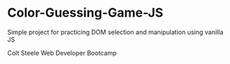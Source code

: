 # Color-Guessing-Game-JS

Simple project for practicing DOM selection and manipulation using vanilla JS

Colt Steele Web Developer Bootcamp 
